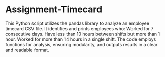 # Assignment-Timecard

This Python script utilizes the pandas library to analyze an employee timecard CSV file. It identifies and prints employees who:
  Worked for 7 consecutive days.
  Have less than 10 hours between shifts but more than 1 hour.
  Worked for more than 14 hours in a single shift.
  The code employs functions for analysis, ensuring modularity, and outputs results in a clear and readable format.
